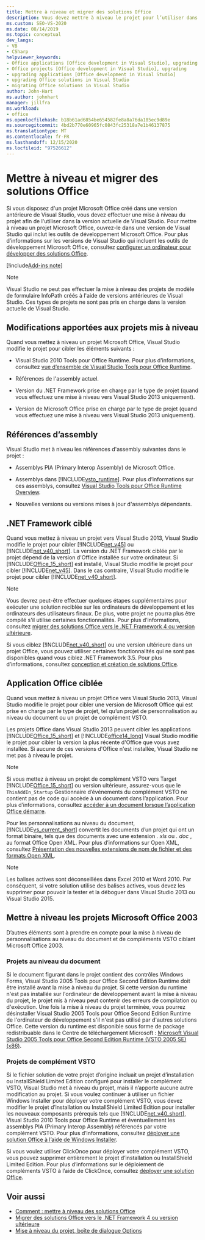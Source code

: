 ```yaml
---
title: Mettre à niveau et migrer des solutions Office
description: Vous devez mettre à niveau le projet pour l’utiliser dans les versions actuelles de Visual Studio si vous avez un projet Offince qui a été créé dans une version antérieure de Visual Studio.
ms.custom: SEO-VS-2020
ms.date: 08/14/2019
ms.topic: conceptual
dev_langs:
- VB
- CSharp
helpviewer_keywords:
- Office applications [Office development in Visual Studio], upgrading
- Office projects [Office development in Visual Studio], upgrading
- upgrading applications [Office development in Visual Studio]
- upgrading Office solutions in Visual Studio
- migrating Office solutions in Visual Studio
author: John-Hart
ms.author: johnhart
manager: jillfra
ms.workload:
- office
ms.openlocfilehash: b18b61ad6854be654582fe8a8a76da185ec9d89e
ms.sourcegitcommit: 4bd2b770e60965fc0843fc25318a7e1b46137875
ms.translationtype: MT
ms.contentlocale: fr-FR
ms.lasthandoff: 12/15/2020
ms.locfileid: "97526612"
---
```

# <a name="upgrade-and-migrate-office-solutions"></a>Mettre à niveau et migrer des solutions Office
  Si vous disposez d'un projet Microsoft Office créé dans une version antérieure de Visual Studio, vous devez effectuer une mise à niveau du projet afin de l'utiliser dans la version actuelle de Visual Studio. Pour mettre à niveau un projet Microsoft Office, ouvrez-le dans une version de Visual Studio qui inclut les outils de développement Microsoft Office. Pour plus d’informations sur les versions de Visual Studio qui incluent les outils de développement Microsoft Office, consultez [configurer un ordinateur pour développer des solutions Office](../vsto/configuring-a-computer-to-develop-office-solutions.md).

[!include[Add-ins note](includes/addinsnote.md)]

> [!NOTE]
> Visual Studio ne peut pas effectuer la mise à niveau des projets de modèle de formulaire InfoPath créés à l'aide de versions antérieures de Visual Studio. Ces types de projets ne sont pas pris en charge dans la version actuelle de Visual Studio.

## <a name="changes-to-upgraded-projects"></a>Modifications apportées aux projets mis à niveau
 Quand vous mettez à niveau un projet Microsoft Office, Visual Studio modifie le projet pour cibler les éléments suivants :

- Visual Studio 2010 Tools pour Office Runtime. Pour plus d’informations, consultez [vue d’ensemble de Visual Studio Tools pour Office Runtime](../vsto/visual-studio-tools-for-office-runtime-overview.md).

- Références de l'assembly actuel.

- Version du .NET Framework prise en charge par le type de projet (quand vous effectuez une mise à niveau vers Visual Studio 2013 uniquement).

- Version de Microsoft Office prise en charge par le type de projet (quand vous effectuez une mise à niveau vers Visual Studio 2013 uniquement).

## <a name="assembly-references"></a>Références d’assembly
 Visual Studio met à niveau les références d'assembly suivantes dans le projet :

- Assemblys PIA (Primary Interop Assembly) de Microsoft Office.

- Assemblys dans [!INCLUDE[vsto_runtime](../vsto/includes/vsto-runtime-md.md)]. Pour plus d’informations sur ces assemblys, consultez [Visual Studio Tools pour Office Runtime Overview](../vsto/visual-studio-tools-for-office-runtime-overview.md).

- Nouvelles versions ou versions mises à jour d'assemblys dépendants.

## <a name="targeted-net-framework"></a>.NET Framework ciblé
 Quand vous mettez à niveau un projet vers Visual Studio 2013, Visual Studio modifie le projet pour cibler [!INCLUDE[net_v45](../vsto/includes/net-v45-md.md)] ou [!INCLUDE[net_v40_short](../sharepoint/includes/net-v40-short-md.md)]. La version du .NET Framework ciblée par le projet dépend de la version d'Office installée sur votre ordinateur. Si [!INCLUDE[Office_15_short](../vsto/includes/office-15-short-md.md)] est installé, Visual Studio modifie le projet pour cibler [!INCLUDE[net_v45](../vsto/includes/net-v45-md.md)]. Dans le cas contraire, Visual Studio modifie le projet pour cibler [!INCLUDE[net_v40_short](../sharepoint/includes/net-v40-short-md.md)].

> [!NOTE]
> Vous devrez peut-être effectuer quelques étapes supplémentaires pour exécuter une solution reciblée sur les ordinateurs de développement et les ordinateurs des utilisateurs finaux. De plus, votre projet ne pourra plus être compilé s'il utilise certaines fonctionnalités. Pour plus d’informations, consultez [migrer des solutions Office vers le .NET Framework 4 ou version ultérieure](../vsto/migrating-office-solutions-to-the-dotnet-framework-4-or-later.md).

 Si vous ciblez [!INCLUDE[net_v40_short](../sharepoint/includes/net-v40-short-md.md)] ou une version ultérieure dans un projet Office, vous pouvez utiliser certaines fonctionnalités qui ne sont pas disponibles quand vous ciblez .NET Framework 3.5. Pour plus d’informations, consultez [conception et création de solutions Office](../vsto/designing-and-creating-office-solutions.md).

## <a name="targeted-office-application"></a>Application Office ciblée
 Quand vous mettez à niveau un projet Office vers Visual Studio 2013, Visual Studio modifie le projet pour cibler une version de Microsoft Office qui est prise en charge par le type de projet, tel qu’un projet de personnalisation au niveau du document ou un projet de complément VSTO.

 Les projets Office dans Visual Studio 2013 peuvent cibler les applications [!INCLUDE[Office_15_short](../vsto/includes/office-15-short-md.md)] et [!INCLUDE[office14_long](../vsto/includes/office14-long-md.md)] Visual Studio modifie le projet pour cibler la version la plus récente d'Office que vous avez installée. Si aucune de ces versions d'Office n'est installée, Visual Studio ne met pas à niveau le projet.

> [!NOTE]
> Si vous mettez à niveau un projet de complément VSTO vers Target [!INCLUDE[Office_15_short](../vsto/includes/office-15-short-md.md)] ou version ultérieure, assurez-vous que le `ThisAddIn_Startup` Gestionnaire d’événements du complément VSTO ne contient pas de code qui accède à un document dans l’application. Pour plus d’informations, consultez [accéder à un document lorsque l’application Office démarre](../vsto/programming-vsto-add-ins.md#AccessingDocuments).

 Pour les personnalisations au niveau du document, [!INCLUDE[vs_current_short](../sharepoint/includes/vs-current-short-md.md)] convertit les documents d’un projet qui ont un format binaire, tels que des documents avec une extension *. xls* ou *. doc* , au format Office Open XML. Pour plus d’informations sur Open XML, consultez [Présentation des nouvelles extensions de nom de fichier et des formats Open XML](https://support.office.com/en-nz/article/Introduction-to-new-file-name-extensions-eca81dcb-5626-4e5b-8362-524d13ae4ec1).

> [!NOTE]
> Les balises actives sont déconseillées dans Excel 2010 et Word 2010. Par conséquent, si votre solution utilise des balises actives, vous devez les supprimer pour pouvoir la tester et la déboguer dans Visual Studio 2013 ou Visual Studio 2015.

## <a name="upgrade-microsoft-office-2003-projects"></a>Mettre à niveau les projets Microsoft Office 2003
 D’autres éléments sont à prendre en compte pour la mise à niveau de personnalisations au niveau du document et de compléments VSTO ciblant Microsoft Office 2003.

### <a name="document-level-projects"></a>Projets au niveau du document
 Si le document figurant dans le projet contient des contrôles Windows Forms, Visual Studio 2005 Tools pour Office Second Edition Runtime doit être installé avant la mise à niveau du projet. Si cette version du runtime n'est pas installée sur l'ordinateur de développement avant la mise à niveau du projet, le projet mis à niveau peut contenir des erreurs de compilation ou d'exécution. Une fois la mise à niveau du projet terminée, vous pourrez désinstaller Visual Studio 2005 Tools pour Office Second Edition Runtime de l'ordinateur de développement s'il n'est pas utilisé par d'autres solutions Office. Cette version du runtime est disponible sous forme de package redistribuable dans le Centre de téléchargement Microsoft : [Microsoft Visual Studio 2005 Tools pour Office Second Edition Runtime (VSTO 2005 SE) (x86)](https://www.microsoft.com/download/details.aspx?id=2392).

### <a name="vsto-add-in-projects"></a>Projets de complément VSTO
 Si le fichier solution de votre projet d’origine incluait un projet d’installation ou InstallShield Limited Edition configuré pour installer le complément VSTO, Visual Studio met à niveau du projet, mais il n’apporte aucune autre modification au projet. Si vous voulez continuer à utiliser un fichier Windows Installer pour déployer votre complément VSTO, vous devez modifier le projet d’installation ou InstallShield Limited Edition pour installer les nouveaux composants prérequis tels que [!INCLUDE[net_v40_short](../sharepoint/includes/net-v40-short-md.md)], Visual Studio 2010 Tools pour Office Runtime et éventuellement les assemblys PIA (Primary Interop Assembly) référencés par votre complément VSTO. Pour plus d’informations, consultez [déployer une solution Office à l’aide de Windows Installer](../vsto/deploying-a-vsto-solution-by-using-windows-installer.md).

 Si vous voulez utiliser ClickOnce pour déployer votre complément VSTO, vous pouvez supprimer entièrement le projet d’installation ou InstallShield Limited Edition. Pour plus d’informations sur le déploiement de compléments VSTO à l’aide de ClickOnce, consultez [déployer une solution Office](../vsto/deploying-an-office-solution.md).

## <a name="see-also"></a>Voir aussi
- [Comment : mettre à niveau des solutions Office](/previous-versions/4bez6837(v=vs.140))
- [Migrer des solutions Office vers le .NET Framework 4 ou version ultérieure](../vsto/migrating-office-solutions-to-the-dotnet-framework-4-or-later.md)
- [Mise à niveau du projet, boîte de dialogue Options](../vsto/project-upgrade-options-dialog-box.md)